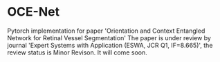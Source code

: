 # OCE-Net
Pytorch implementation for paper 'Orientation and Context Entangled Network for Retinal Vessel Segmentation'
The paper is under review by journal 'Expert Systems with Application (ESWA, JCR Q1, IF=8.665)', the review status is Minor Revison.
It will come soon.
